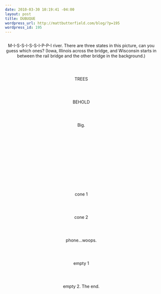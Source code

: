 ```yaml
--- 
date: 2010-03-30 10:19:41 -04:00
layout: post
title: DUBUQUE
wordpress_url: http://mattbutterfield.com/blog/?p=195
wordpress_id: 195
---
```

<p style="text-align: center;"><img src="http://mattbutterfield.com/blogpics/015.jpg" alt="" /></p>
<p style="text-align: center;">M-I-S-S-I-S-S-I-P-P-I river.  
There are three states in this picture, can you guess which ones?  
(Iowa, Illinois across the bridge, and Wisconsin starts in between the rail bridge and the other bridge in the background.)</p>
<p><P align "left">&nbsp;</P></p>

<p style="text-align: center;"><img src="http://mattbutterfield.com/blogpics/016.jpg" alt="" /></p>
<p style="text-align: center;">TREES</p>
<p><P align "left">&nbsp;</P></p>

<p style="text-align: center;"><img src="http://mattbutterfield.com/blogpics/017.jpg" alt="" /></p>
<p style="text-align: center;">BEHOLD</p>
<p><P align "left">&nbsp;</P></p>

<p style="text-align: center;"><img src="http://mattbutterfield.com/blogpics/018.jpg" alt="" /></p>
<p style="text-align: center;">Big.</p>
<p><P align "left">&nbsp;</P></p>

<p style="text-align: center;"><img src="http://mattbutterfield.com/blogpics/019.jpg" alt="" /></p>
<p style="text-align: center;"></p>
<p><P align "left">&nbsp;</P></p>
<p><P align "left">&nbsp;</P></p>

<p style="text-align: center;"><img src="http://mattbutterfield.com/blogpics/020.jpg" alt="" /></p>
<p style="text-align: center;"> </p>
<p><P align "left">&nbsp;</P></p>
<p><P align "left">&nbsp;</P></p>

<p style="text-align: center;"><img src="http://mattbutterfield.com/blogpics/021.jpg" alt="" /></p>
<p style="text-align: center;">cone 1</p>
<p><P align "left">&nbsp;</P></p>

<p style="text-align: center;"><img src="http://mattbutterfield.com/blogpics/022.jpg" alt="" /></p>
<p style="text-align: center;">cone 2</p>
<p><P align "left">&nbsp;</P></p>

<p style="text-align: center;"><img src="http://mattbutterfield.com/blogpics/023.jpg" alt="" /></p>
<p style="text-align: center;">phone...woops.</p>
<p><P align "left">&nbsp;</P></p>

<p style="text-align: center;"><img src="http://mattbutterfield.com/blogpics/024.jpg" alt="" /></p>
<p style="text-align: center;">empty 1</p>
<p><P align "left">&nbsp;</P></p>

<p style="text-align: center;"><img src="http://mattbutterfield.com/blogpics/025.jpg" alt="" /></p>
<p style="text-align: center;">empty 2.  The end.</p>
<p><P align "left">&nbsp;</P></p>

